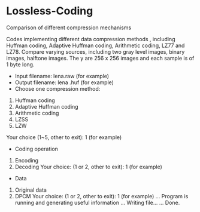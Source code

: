 # Lossless-Coding
Comparison of different compression mechanisms

Codes implementing different data compression methods , including Huffman coding, Adaptive Huffman coding, Arithmetic coding, LZ77 and
LZ78. Compare varying sources, including two gray level images, binary images, halftone images. The y are 256 x 256 images and each sample is of 1 byte long.

* Input filename: lena.raw (for example)
* Output filename: lena .huf (for example)
* Choose one compression method:
1) Huffman coding
2) Adaptive Huffman coding
3) Arithmetic coding
4) LZSS
5) LZW

Your choice (1~5, other to exit): 1 (for example)
* Coding operation
1) Encoding
2) Decoding
Your choice: (1 or 2, other to exit): 1 (for example)

* Data
1) Original data
2) DPCM
Your choice: (1 or 2, other to exit): 1 (for example)
... Program is running and generating useful information
... Writing file...
... Done.
